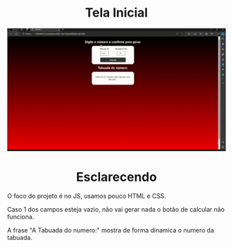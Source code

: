 # <div align="center">Tela Inicial</div>

![](https://github.com/nabucoanalista/portfolio-sites/blob/main/Tabuada%20js/most.gif)

# <div align="center">Esclarecendo</div>

<p>O foco do projeto é no JS, usamos pouco HTML e CSS.</p> 
Caso 1 dos campos esteja vazio, não vai gerar nada o botão de calcular não funciona.</p>
A frase "A Tabuada do numero:" mostra de forma dinamica o numero da tabuada.</p>
